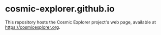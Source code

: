 # cosmic-explorer.github.io
This repository hosts the Cosmic Explorer project's web page, available at https://cosmicexplorer.org.

